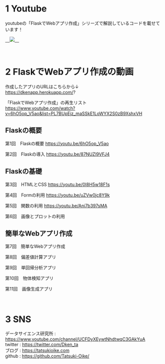# 1 Youtube
youtubeの「FlaskでWebアプリ作成」シリーズで解説しているコードを載せています！

<a href="https://www.youtube.com/watch?v=6hO5op_V5ao&list=PL7BUpEjz_maSSkE1LoWYX2S0zB9XshxVH">　<img src="image/git_image.jpeg">　</a>

<br>

# 2 FlaskでWebアプリ作成の動画

作成したアプリのURLはこちらから↓ <br>
https://dkenapp.herokuapp.com/?

「FlaskでWebアプリ作成」の再生リスト <br>
https://www.youtube.com/watch?v=6hO5op_V5ao&list=PL7BUpEjz_maSSkE1LoWYX2S0zB9XshxVH

## Flaskの概要
第1回　Flaskの概要
https://youtu.be/6hO5op_V5ao

第2回　Flaskの導入
https://youtu.be/87NUZl9VFJ4

## Flaskの基礎
第3回　HTMLとCSS
https://youtu.be/0I8H5w18F1s

第4回　Formの利用
https://youtu.be/uZVw0jc8Y9k

第5回　関数の利用
https://youtu.be/Ani7b397sMA

第6回　画像とプロットの利用

## 簡単なWebアプリ作成
第7回　簡単なWebアプリ作成

第8回　偏差値計算アプリ

第9回　単回帰分析アプリ

第10回　物体検知アプリ

第11回　画像生成アプリ

<br>

# 3 SNS
データサイエンス研究所 : https://www.youtube.com/channel/UCFDyXEywtNhdtwqC3GAkYuA <br>
twitter : https://twitter.com/Dken_ta <br>
ブログ : https://tatsukioike.com <br>
github : https://github.com/Tatsuki-Oike/ <br>
